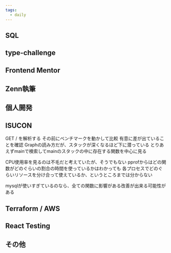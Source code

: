 ```yaml
---
tags:
  - daily
---
```


## SQL
## type-challenge

## Frontend Mentor

## Zenn執筆

## 個人開発

## ISUCON
GET / を解析する
その前にベンチマークを動かして比較
有意に差が出ていることを確認
Graphの読み方だが、スタックが深くなるほど下に潜っている
とりあえずmainで検索してmainのスタックの中に存在する関数を中心に見る

CPU使用率を見るのは不毛だと考えていたが、そうでもない
pprofからはどの関数がどのぐらいの割合の時間を使っているかはわかっても
各プロセスでどのぐらいリソースを分け合って使えているか、というところまでは分からない

mysqlが使いすぎているのなら、全ての関数に影響がある改善が出来る可能性がある


## Terraform / AWS

## React Testing

## その他
